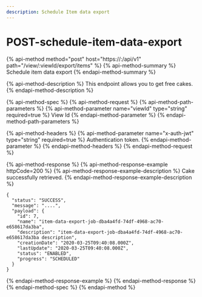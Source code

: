 ```yaml
---
description: Schedule Item data export
---
```


# POST-schedule-item-data-export

{% api-method method="post" host="https://<host>:<port>/api/v1" path="/view/:viewId/export/items" %}
{% api-method-summary %}
Schedule item data export
{% endapi-method-summary %}

{% api-method-description %}
This endpoint allows you to get free cakes.
{% endapi-method-description %}

{% api-method-spec %}
{% api-method-request %}
{% api-method-path-parameters %}
{% api-method-parameter name="viewId" type="string" required=true %}
View Id
{% endapi-method-parameter %}
{% endapi-method-path-parameters %}

{% api-method-headers %}
{% api-method-parameter name="x-auth-jwt" type="string" required=true %}
Authentication token.
{% endapi-method-parameter %}
{% endapi-method-headers %}
{% endapi-method-request %}

{% api-method-response %}
{% api-method-response-example httpCode=200 %}
{% api-method-response-example-description %}
Cake successfully retrieved.
{% endapi-method-response-example-description %}

```
{
  "status": "SUCCESS",
  "message": "....",
  "payload": {
    "id": 7,
    "name": "item-data-export-job-dba4a4fd-74df-4968-ac70-e658617da3ba",
    "description": "item-data-export-job-dba4a4fd-74df-4968-ac70-e658617da3ba description",
    "creationDate": "2020-03-25T09:40:08.000Z",
    "lastUpdate": "2020-03-25T09:40:08.000Z",
    "status": "ENABLED",
    "progress": "SCHEDULED"
  }
}
```
{% endapi-method-response-example %}
{% endapi-method-response %}
{% endapi-method-spec %}
{% endapi-method %}



